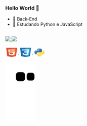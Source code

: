 ### Hello World 👋


- 💼 Back-End
- 🏫 Estudando Python e JavaScript
##
<div>
  <a href="https://github.com/thschmitz">
  <img height="180em" src="https://github-readme-stats.vercel.app/api?username=thschmitz&show_icons=true&theme=dark&include_all_commits=true&count_private=true"/>     <img height="180em" src="https://github-readme-stats.vercel.app/api/top-langs/?username=thschmitz&layout=compact&langs_count=7&theme=dark"/>
</div>
  
<div style="display: inline_block"><br>
  <img align="center" alt="Rafa-HTML" height="30" width="40" src="https://raw.githubusercontent.com/devicons/devicon/master/icons/html5/html5-original.svg">
  <img align="center" alt="Rafa-CSS" height="30" width="40" src="https://raw.githubusercontent.com/devicons/devicon/master/icons/css3/css3-original.svg">
  <img align="center" alt="Rafa-Python" height="30" width="40" src="https://raw.githubusercontent.com/devicons/devicon/master/icons/python/python-original.svg">
</div>

  
![Snake animation](https://github.com/rafaballerini/rafaballerini/blob/output/github-contribution-grid-snake.svg)

##
